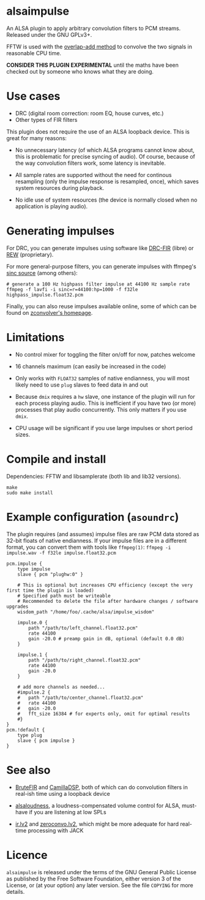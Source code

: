 alsaimpulse
===========

An ALSA plugin to apply arbitrary convolution filters to PCM
streams. Released under the GNU GPLv3+.

FFTW is used with the [overlap-add
method](https://en.wikipedia.org/wiki/Overlap%E2%80%93add_method) to
convolve the two signals in reasonable CPU time.

**CONSIDER THIS PLUGIN EXPERIMENTAL** until the maths have been
checked out by someone who knows what they are doing.

Use cases
=========

* DRC (digital room correction: room EQ, house curves, etc.)
* Other types of FIR filters

This plugin does not require the use of an ALSA loopback device. This
is great for many reasons:

* No unnecessary latency (of which ALSA programs cannot know about,
  this is problematic for precise syncing of audio). Of course,
  because of the way convolution filters work, some latency is
  inevitable.

* All sample rates are supported without the need for continous
  resampling (only the impulse response is resampled, once), which
  saves system resources during playback.

* No idle use of system resources (the device is normally closed when
  no application is playing audio).

Generating impulses
===================

For DRC, you can generate impulses using software like
[DRC-FIR](https://sourceforge.net/projects/drc-fir/) (libre) or
[REW](https://www.roomeqwizard.com/) (proprietary).

For more general-purpose filters, you can generate impulses with
ffmpeg's [sinc source](https://ffmpeg.org/ffmpeg-filters.html#sinc)
(among others):

~~~
# generate a 100 Hz highpass filter impulse at 44100 Hz sample rate
ffmpeg -f lavfi -i sinc=r=44100:hp=1000 -f f32le highpass_impulse.float32.pcm
~~~

Finally, you can also reuse impulses available online, some of which
can be found on [zconvolver's
homepage](https://x42-plugins.com/x42/x42-zconvolver).

Limitations
===========

* No control mixer for toggling the filter on/off for now, patches
  welcome

* 16 channels maximum (can easily be increased in the code)

* Only works with `FLOAT32` samples of native endianness, you will
  most likely need to use `plug` slaves to feed data in and out

* Because `dmix` requires a `hw` slave, one instance of the plugin
  will run for each process playing audio. This is inefficient if you
  have two (or more) processes that play audio concurrently. This only
  matters if you use `dmix`.

* CPU usage will be significant if you use large impulses or short
  period sizes.

Compile and install
===================

Dependencies: FFTW and libsamplerate (both lib and lib32 versions).

~~~
make
sudo make install
~~~

Example configuration (`asoundrc`)
==================================

The plugin requires (and assumes) impulse files are raw PCM data
stored as 32-bit floats of native endianness. If your impulse files
are in a different format, you can convert them with tools like
`ffmpeg(1)`: `ffmpeg -i impulse.wav -f f32le impulse.float32.pcm`

~~~
pcm.impulse {
	type impulse
	slave { pcm "plughw:0" }

	# This is optional but increases CPU efficiency (except the very first time the plugin is loaded)
	# Specified path must be writeable
	# Recommended to delete the file after hardware changes / software upgrades
	wisdom_path "/home/foo/.cache/alsa/impulse_wisdom"

	impulse.0 {
		path "/path/to/left_channel.float32.pcm"
		rate 44100
		gain -20.0 # preamp gain in dB, optional (default 0.0 dB)
	}

	impulse.1 {
		path "/path/to/right_channel.float32.pcm"
		rate 44100
		gain -20.0
	}

	# add more channels as needed...
	#impulse.2 {
	#	path "/path/to/center_channel.float32.pcm"
	#	rate 44100
	#	gain -20.0
	#	fft_size 16384 # for experts only, omit for optimal results
	#}
}
pcm.!default {
	type plug
	slave { pcm impulse }
}
~~~

See also
========

* [BruteFIR](https://torger.se/anders/brutefir.html) and
  [CamillaDSP](https://github.com/HEnquist/camilladsp), both of which
  can do convolution filters in real-ish time using a loopback device

* [alsaloudness](https://github.com/dpapavas/alsaloudness), a
  loudness-compensated volume control for ALSA, must-have if you are
  listening at low SPLs

* [ir.lv2](https://tomszilagyi.github.io/plugins/ir.lv2/) and
  [zeroconvo.lv2](https://github.com/x42/zconvo.lv2), which might be
  more adequate for hard real-time processing with JACK

Licence
=======

`alsaimpulse` is released under the terms of the GNU General Public
License as published by the Free Software Foundation, either version 3
of the License, or (at your option) any later version. See the file
`COPYING` for more details.
